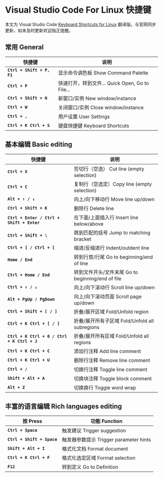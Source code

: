 # Visual Studio Code For Linux 快捷键

本文为 Visual Studio Code [Keyboard Shortcuts for Linux](https://code.visualstudio.com/shortcuts/keyboard-shortcuts-linux.pdf) 翻译版。与官网同步更新，如未及时更新欢迎指正提醒。

## 常用 General

| 快捷键 | 说明 |
| --- | --- |
| **`Ctrl + Shift + P, F1`** | 显示命令调色板 Show Command Palette |
| **`Ctrl + P`** | 快速打开，转到文件... Quick Open, Go to File... |
| **`Ctrl + Shift + N`** | 新窗口/实例 New window/instance |
| **`Ctrl + W`** | 关闭窗口/实例 Close window/instance |
| **`Ctrl + ,`** | 用户设置 User Settings |
| **`Ctrl + K Ctrl + S`** | 键盘快捷键 Keyboard Shortcuts |

## 基本编辑 Basic editing

| 快捷键 | 说明 |
| --- | --- |
| **`Ctrl + X`** | 剪切行（空选） Cut line (empty selection) |
| **`Ctrl + C`** | 复制行（空选定）Copy line (empty selection) |
| **`Alt + ↑ / ↓`** | 向上/向下移动行 Move line up/down |
| **`Ctrl + Shift + K`** | 删除行 Delete line |
| **`Ctrl + Enter / Ctrl + Shift + Enter`** | 在下面/上面插入行 Insert line below/above |
| **`Ctrl + Shift + \`** | 跳到匹配的括号 Jump to matching bracket |
| **`Ctrl + ] / Ctrl + [`** | 缩进/反缩进行 Indent/outdent line |
| **`Home / End`** | 转到行首/行尾 Go to beginning/end of line |
| **`Ctrl + Home / End`** | 转到文件开头/文件末尾 Go to beginning/end of file |
| **`Ctrl + ↑ / ↓`** | 向上/向下滚动行 Scroll line up/down |
| **`Alt + PgUp / PgDown`** | 向上/向下滚动页面 Scroll page up/down |
| **`Ctrl + Shift + [ / ]`** | 折叠/展开区域 Fold/Unfold region |
| **`Ctrl + K Ctrl + [ / ]`** | 折叠/展开所有子区域 Fold/Unfold all subregions |
| **`Ctrl + K Ctrl + 0 / Ctrl + K Ctrl + J`** | 折叠/展开所有区域 Fold/Unfold all regions |
| **`Ctrl + K Ctrl + C`** | 添加行注释 Add line comment |
| **`Ctrl + K Ctrl + U`** | 删除行注释 Remove line comment |
| **`Ctrl + /`** | 切换行注释 Toggle line comment |
| **`Shift + Alt + A`** | 切换块注释 Toggle block comment |
| **`Alt + Z`** | 切换换行 Toggle word wrap |

## 丰富的语言编辑 Rich languages editing

| 按 Press | 功能 Function
| --- | --- |
| **`Ctrl + Space`** | 触发建议 Trigger suggestion |
| **`Ctrl + Shift + Space`** | 触发器参数提示 Trigger parameter hints |
| **`Shift + Alt + I`** | 格式化文档 Format document |
| **`Ctrl + K Ctrl + F`** | 格式化选定区域 Format selection |
| **`F12`** | 转到定义 Go to Definition |

